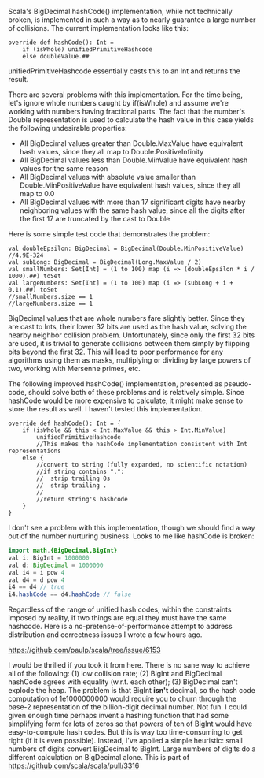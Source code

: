 Scala's BigDecimal.hashCode() implementation, while not technically broken, is implemented in such a way as to nearly guarantee a large number of collisions.  The current implementation looks like this:

```
override def hashCode(): Int =
    if (isWhole) unifiedPrimitiveHashcode
    else doubleValue.##
```

unifiedPrimitiveHashcode essentially casts this to an Int and returns the result.

There are several problems with this implementation.  For the time being, let's ignore whole numbers caught by if(isWhole) and assume we're working with numbers having fractional parts.  The fact that the number's Double representation is used to calculate the hash value in this case yields the following undesirable properties:
 * All BigDecimal values greater than Double.MaxValue have equivalent hash values, since they all map to Double.PositiveInfinity
 * All BigDecimal values less than Double.MinValue have equivalent hash values for the same reason
 * All BigDecimal values with absolute value smaller than Double.MinPositiveValue have equivalent hash values, since they all map to 0.0
 * All BigDecimal values with more than 17 significant digits have nearby neighboring values with the same hash value, since all the digits after the first 17 are truncated by the cast to Double

Here is some simple test code that demonstrates the problem:

```
val doubleEpsilon: BigDecimal = BigDecimal(Double.MinPositiveValue)     //4.9E-324
val subLong: BigDecimal = BigDecimal(Long.MaxValue / 2)
val smallNumbers: Set[Int] = (1 to 100) map (i => (doubleEpsilon * i / 1000).##) toSet
val largeNumbers: Set[Int] = (1 to 100) map (i => (subLong + i + 0.1).##) toSet
//smallNumbers.size == 1
//largeNumbers.size == 1
```

BigDecimal values that are whole numbers fare slightly better.  Since they are cast to Ints, their lower 32 bits are used as the hash value, solving the nearby neighbor collision problem.  Unfortunately, since only the first 32 bits are used, it is trivial to generate collisions between them simply by flipping bits beyond the first 32.  This will lead to poor performance for any algorithms using them as masks, multiplying or dividing by large powers of two, working with Mersenne primes, etc.

The following improved hashCode() implementation, presented as pseudo-code, should solve both of these problems and is relatively simple.  Since hashCode would be more expensive to calculate, it might make sense to store the result as well.  I haven't tested this implementation.

```
override def hashCode(): Int = {
    if (isWhole && this < Int.MaxValue && this > Int.MinValue)
        unifiedPrimitiveHashcode
        //This makes the hashCode implementation consistent with Int representations
    else {
        //convert to string (fully expanded, no scientific notation)
        //if string contains ".":
        //  strip trailing 0s
        //  strip trailing .
        //
        //return string's hashcode
    }
}
```
I don't see a problem with this implementation, though we should find a way out of the number nurturing business.
Looks to me like hashCode is broken:

```java
import math.{BigDecimal,BigInt}
val i: BigInt = 1000000
val d: BigDecimal = 1000000
val i4 = i pow 4
val d4 = d pow 4
i4 == d4 // true
i4.hashCode == d4.hashCode // false
```
Regardless of the range of unified hash codes, within the constraints imposed by reality, if two things are equal they must have the same hashcode.  Here is a no-pretense-of-performance attempt to address distribution and correctness issues I wrote a few hours ago.

  https://github.com/paulp/scala/tree/issue/6153

I would be thrilled if you took it from here.
There is no sane way to achieve all of the following: (1) low collision rate; (2) BigInt and BigDecimal hashCode agrees with equality (w.r.t. each other); (3) BigDecimal can't explode the heap.  The problem is that BigInt **isn't** decimal, so the hash code computation of 1e1000000000 would require you to churn through the base-2 representation of the billion-digit decimal number.  Not fun.  I could given enough time perhaps invent a hashing function that had some simplifying form for lots of zeros so that powers of ten of BigInt would have easy-to-compute hash codes.  But this is way too time-consuming to get right (if it is even possible).  Instead, I've applied a simple heuristic: small numbers of digits convert BigDecimal to BigInt.  Large numbers of digits do a different calculation on BigDecimal alone.  This is part of https://github.com/scala/scala/pull/3316
